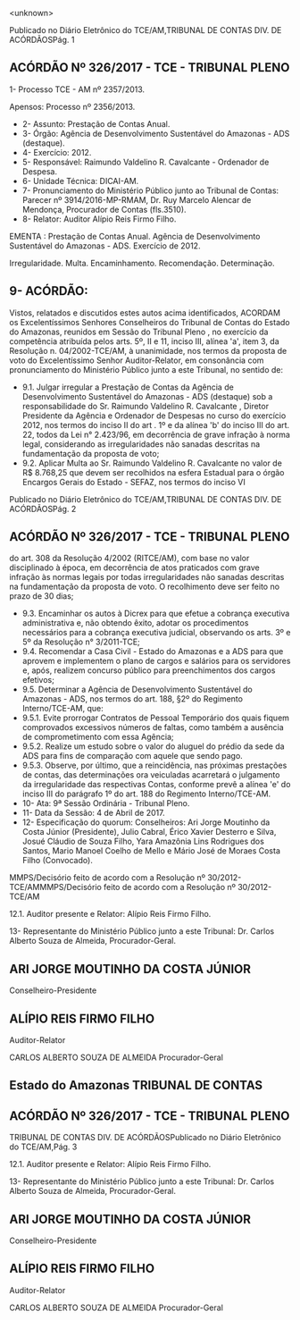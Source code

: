 &lt;unknown&gt;

Publicado  no  Diário Eletrônico do TCE/AM,TRIBUNAL DE CONTAS DIV. DE  ACÓRDÃOSPág. 1

## ACÓRDÃO Nº 326/2017 - TCE - TRIBUNAL PLENO

1- Processo TCE - AM nº 2357/2013.

Apensos: Processo nº  2356/2013.

- 2- Assunto: Prestação de Contas Anual.
- 3- Órgão: Agência de Desenvolvimento Sustentável do Amazonas - ADS (destaque).
- 4- Exercício: 2012.
- 5- Responsável: Raimundo Valdelino R. Cavalcante - Ordenador de Despesa.
- 6- Unidade Técnica: DICAI-AM.
- 7- Pronunciamento  do Ministério  Público  junto  ao Tribunal  de Contas: Parecer  nº 3914/2016-MP-RMAM, Dr. Ruy Marcelo Alencar de Mendonça, Procurador de Contas (fls.3510).
- 8- Relator: Auditor Alípio Reis Firmo Filho.

EMENTA :  Prestação de Contas  Anual.  Agência de Desenvolvimento Sustentável do  Amazonas  - ADS. Exercício de 2012.

Irregularidade. Multa. Encaminhamento. Recomendação. Determinação.

## 9- ACÓRDÃO:

Vistos, relatados e discutidos estes autos acima identificados, ACORDAM os Excelentíssimos Senhores Conselheiros do Tribunal de Contas do Estado do Amazonas, reunidos em Sessão do Tribunal Pleno , no exercício da competência atribuída pelos arts. 5º, II e 11, inciso III, alínea 'a', item 3, da Resolução n. 04/2002-TCE/AM, à unanimidade, nos termos da proposta de voto do Excelentíssimo  Senhor Auditor-Relator, em consonância com pronunciamento do Ministério Público junto a este Tribunal, no sentido de:

- 9.1. Julgar irregular a Prestação de Contas da Agência de Desenvolvimento  Sustentável  do  Amazonas  -  ADS  (destaque) sob a responsabilidade do Sr. Raimundo Valdelino R. Cavalcante , Diretor Presidente da Agência e Ordenador de Despesas no curso do exercício 2012, nos termos do inciso II do art . 1º e da alínea 'b' do inciso  III  do  art.  22,  todos  da  Lei  n°  2.423/96,  em  decorrência  de grave  infração  à  norma  legal,  considerando  as  irregularidades  não sanadas descritas na fundamentação da proposta de voto;
- 9.2. Aplicar Multa ao Sr. Raimundo Valdelino R. Cavalcante no  valor de R$ 8.768,25 que devem ser recolhidos na esfera Estadual para o órgão Encargos Gerais do Estado - SEFAZ, nos termos do inciso VI

Publicado  no  Diário Eletrônico do TCE/AM,TRIBUNAL DE CONTAS DIV. DE  ACÓRDÃOSPág. 2

## ACÓRDÃO Nº 326/2017 - TCE - TRIBUNAL PLENO

do  art.  308  da  Resolução  4/2002  (RITCE/AM),  com  base  no  valor disciplinado à época, em decorrência de atos praticados com grave infração  às  normas  legais  por  todas  irregularidades  não  sanadas descritas  na  fundamentação  da  proposta  de  voto.  O  recolhimento deve ser feito no prazo de 30 dias;

- 9.3. Encaminhar os autos à Dicrex para que efetue a cobrança executiva administrativa e, não obtendo êxito, adotar os procedimentos necessários para a cobrança executiva judicial, observando os arts. 3º e 5º da Resolução n° 3/2011-TCE;
- 9.4. Recomendar a Casa Civil - Estado do Amazonas e a ADS para que aprovem  e  implementem  o  plano  de  cargos  e  salários  para  os servidores e, após, realizem concurso público para preenchimentos dos cargos efetivos;
- 9.5. Determinar a Agência de Desenvolvimento Sustentável do Amazonas -  ADS,  nos  termos  do  art.  188,  §2º  do  Regimento  Interno/TCE-AM, que:
- 9.5.1. Evite  prorrogar  Contratos  de  Pessoal  Temporário  dos quais fiquem  comprovados  excessivos  números  de faltas,  como também a ausência de comprometimento com essa Agência;
- 9.5.2. Realize um estudo sobre o valor do aluguel do prédio da sede da ADS para fins de comparação com aquele que sendo pago.
- 9.5.3. Observe,  por  último,  que  a  reincidência,  nas  próximas prestações de contas, das determinações ora veiculadas  acarretará  o  julgamento  da  irregularidade das respectivas Contas, conforme prevê  a alínea 'e' do inciso  III  do  parágrafo  1º  do  art.  188  do  Regimento Interno/TCE-AM.
- 10-  Ata: 9ª Sessão Ordinária - Tribunal Pleno.
- 11-  Data da Sessão: 4 de Abril de 2017.
- 12-  Especificação  do  quorum: Conselheiros: Ari Jorge  Moutinho  da  Costa  Júnior (Presidente),  Julio  Cabral,  Érico  Xavier  Desterro  e  Silva,  Josué  Cláudio  de  Souza Filho,  Yara Amazônia Lins Rodrigues dos Santos, Mario  Manoel Coelho de  Mello e Mário José de Moraes Costa Filho (Convocado).

MMPS/Decisório feito de acordo com a Resolução nº 30/2012-TCE/AMMMPS/Decisório feito de acordo com a Resolução nº 30/2012-TCE/AM

12.1. Auditor presente e Relator: Alípio Reis Firmo Filho.

13-  Representante  do  Ministério  Público  junto  a  este Tribunal: Dr. Carlos  Alberto Souza de Almeida, Procurador-Geral.

## ARI JORGE MOUTINHO DA COSTA JÚNIOR

Conselheiro-Presidente

## ALÍPIO REIS FIRMO FILHO

Auditor-Relator

CARLOS ALBERTO SOUZA DE ALMEIDA Procurador-Geral

## Estado do Amazonas TRIBUNAL DE CONTAS

## ACÓRDÃO Nº 326/2017 - TCE - TRIBUNAL PLENO

TRIBUNAL DE CONTAS DIV. DE  ACÓRDÃOSPublicado  no  Diário Eletrônico do TCE/AM,Pág. 3

12.1. Auditor presente e Relator: Alípio Reis Firmo Filho.

13-  Representante  do  Ministério  Público  junto  a  este Tribunal: Dr. Carlos  Alberto Souza de Almeida, Procurador-Geral.

## ARI JORGE MOUTINHO DA COSTA JÚNIOR

Conselheiro-Presidente

## ALÍPIO REIS FIRMO FILHO

Auditor-Relator

CARLOS ALBERTO SOUZA DE ALMEIDA Procurador-Geral